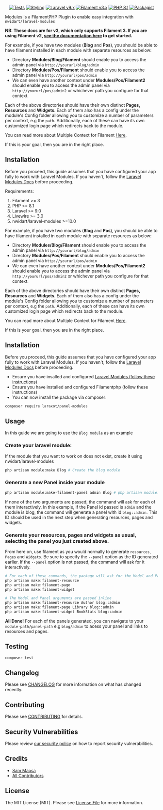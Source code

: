 <p align="center">
    <a href="https://github.com/savannabits/filament-modules/actions?query=workflow%3Arun-tests+branch%3A3.x"><img alt="Tests" src="https://img.shields.io/github/actions/workflow/status/savannabits/filament-modules/run-tests.yml?branch=3.x&label=tests&style=for-the-badge&logo=github"></a>
    <a href="https://github.com/savannabits/filament-modules/actions?query=workflow%fix-php-code-style-issues+branch%3A3.x"><img alt="Styling" src="https://img.shields.io/github/actions/workflow/status/savannabits/filament-modules/fix-php-code-style-issues.yml?branch=3.x&label=code%20style&style=for-the-badge&logo=github"></a>
    <a href="https://laravel.com"><img alt="Laravel v9.x" src="https://img.shields.io/badge/Laravel-v9.x-FF2D20?style=for-the-badge&logo=laravel"></a>
    <a href="https://beta.filamentphp.com"><img alt="Filament v3.x" src="https://img.shields.io/badge/FilamentPHP-v3.x-FB70A9?style=for-the-badge&logo=filament"></a>
    <a href="https://php.net"><img alt="PHP 8.1" src="https://img.shields.io/badge/PHP-8.1-777BB4?style=for-the-badge&logo=php"></a>
    <a href="https://packagist.org/packages/laraxot/panel-modules"><img alt="Packagist" src="https://img.shields.io/packagist/dt/laraxot/panel-modules.svg?style=for-the-badge&logo=home"></a>
</p>

Modules is a FilamentPHP Plugin to enable easy integration with `nwidart/laravel-modules`

**NB: These docs are for v3, which only supports Filament 3. If you are using Filament
v2, [see the documentation here](https://github.com/savannabits/filament-modules/tree/main#readme) to get started.**

For example, if you have two modules (**Blog** and **Pos**), you should be able to have filament installed in each module with separate resources as below:
- Directory **Modules/Blog/Filament** should enable you to access the admin panel via `http://yoururl/blog/admin`
- Directory **Modules/Pos/Filament** should enable you to access the admin panel via `http://yoururl/pos/admin`
- We can even have another context under **Modules/Pos/Filament2** should enable you to access the admin panel via `http://yoururl/pos/admin2` or whichever path you configure for that context.

Each of the above directories should have their own distinct **Pages, Resources** and **Widgets**. Each of them also has a config under the module's Config folder allowing you to customize a number of parameters per context, e.g the `path`.
Additionally, each of these can have its own customized login page which redirects back to the module.

You can read more about Multiple Context for Filament [Here](https://github.com/iotronlab/filament-multi-guard).

If this is your goal, then you are in the right place.
 
## Installation
Before you proceed, this guide assumes that you have configured your app fully to work with Laravel Modules. If you haven't, follow the [Laravel Modules Docs](https://docs.laravelmodules.com/v9/installation-and-setup) before proceeding.

Requirements:

1. Filament >= 3
2. PHP >= 8.1
3. Laravel >= 9.0
4. Livewire >= 3.0
5. nwidart/laravel-modules >=10.0

For example, if you have two modules (**Blog** and **Pos**), you should be able to have filament installed in each module with separate resources as below:
- Directory **Modules/Blog/Filament** should enable you to access the admin panel via `http://yoururl/blog/admin`
- Directory **Modules/Pos/Filament** should enable you to access the admin panel via `http://yoururl/pos/admin`
- We can even have another context under **Modules/Pos/Filament2** should enable you to access the admin panel via `http://yoururl/pos/admin2` or whichever path you configure for that context.

Each of the above directories should have their own distinct **Pages, Resources** and **Widgets**. Each of them also has a config under the module's Config folder allowing you to customize a number of parameters per context, e.g the `path`.
Additionally, each of these can have its own customized login page which redirects back to the module.

You can read more about Multiple Context for Filament [Here](https://github.com/iotronlab/filament-multi-guard).

If this is your goal, then you are in the right place.
 
## Installation
Before you proceed, this guide assumes that you have configured your app fully to work with Laravel Modules. If you haven't, follow the [Laravel Modules Docs](https://docs.laravelmodules.com/v9/installation-and-setup) before proceeding.

- Ensure you have insalled and configured [Laravel Modules (follow these instructions)]()
- Ensure you have installed and configured Filamentphp (follow these instructions)
- You can now install the package via composer:

```bash
composer require laraxot/panel-modules
```

## Usage

In this guide we are going to use the `Blog module` as an example

### Create your laravel module:
If the module that you want to work on does not exist, create it using nwidart/laravel-modules

```bash
php artisan module:make Blog # Create the blog module
```

### Generate a new Panel inside your module

```bash
php artisan module:make-filament-panel admin Blog # php artisan module:make-filament-panel [id] [module]
```
If none of the two arguments are passed, the command will ask for each of them interactively.
In this example, if the Panel id passed is `admin` and the module is blog, the command will generate a panel with
id `blog::admin`. This ID should be used in the next step when generating resources, pages and widgets.

### Generate your resources, pages and widgets as usual, selecting the panel you just created above.
From here on, use filament as you would normally to generate `resources`, `Pages` and `Widgets`. Be sure to specify the `--panel` option as the ID generated earlier.
If the `--panel` option is not passed, the command will ask for it interactively.
```bash
# For each of these commands, the package will ask for the Model and Panel.
php artisan make:filament-resource
php artisan make:filament-page
php artisan make:filament-widget
```

```bash
# The Model and Panel arguments are passed inline
php artisan make:filament-resource Author blog::admin
php artisan make:filament-page Library blog::admin
php artisan make:filament-widget BookStats blog::admin
```

**All Done!** For each of the panels generated, you can navigate to your `module-path/panel-path` e.g `blog/admin` to acess your panel and links to resources and pages.
## Testing

```bash
composer test
```

## Changelog

Please see [CHANGELOG](CHANGELOG.md) for more information on what has changed recently.

## Contributing

Please see [CONTRIBUTING](CONTRIBUTING.md) for details.

## Security Vulnerabilities

Please review [our security policy](../../security/policy) on how to report security vulnerabilities.

## Credits

- [Sam Maosa](https://github.com/laraxot726)
- [All Contributors](../../contributors)

## License

The MIT License (MIT). Please see [License File](LICENSE.md) for more information.
